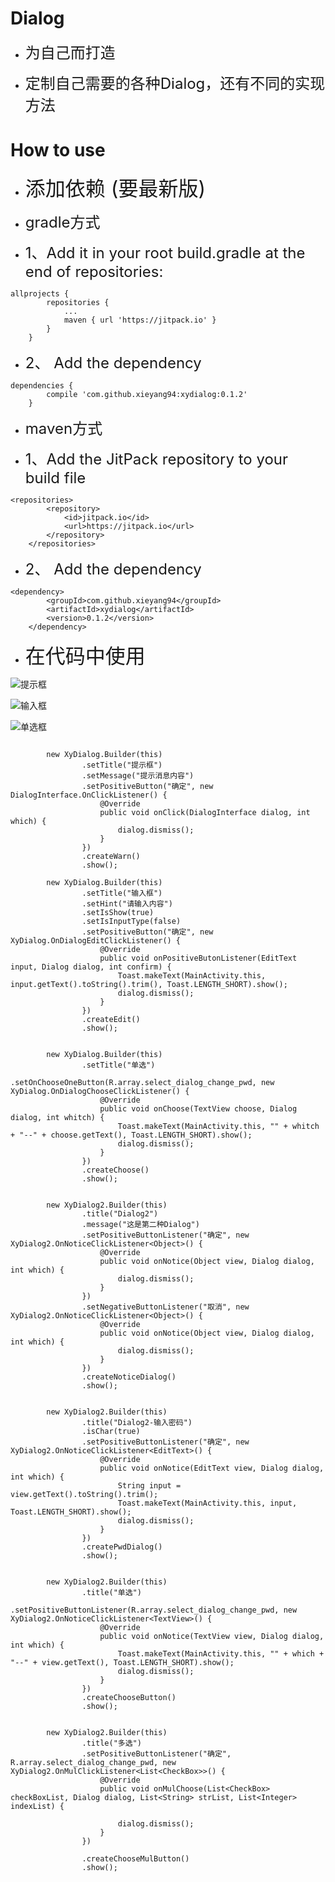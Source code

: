 # Dialog

- <font size=5>为自己而打造</font>


- <font size=5>定制自己需要的各种Dialog，还有不同的实现方法</font>


# How to use


- <font size=6>添加依赖  (要最新版)</font>



- <font size=5 >gradle方式</font>



- <font size=5>1、Add it in your root build.gradle at the end of repositories:</font>




```
allprojects {
    	repositories {
			...
			maven { url 'https://jitpack.io' }
		}
	}
```


- <font size=5>2、 Add the dependency</font>



```
dependencies {
    	compile 'com.github.xieyang94:xydialog:0.1.2'
	}
```


- <font size=5 >maven方式</font>



- <font size=5>1、Add the JitPack repository to your build file</font>




```
<repositories>
    	<repository>
		    <id>jitpack.io</id>
		    <url>https://jitpack.io</url>
		</repository>
	</repositories>
```


- <font size=5>2、 Add the dependency</font>



```
<dependency>
        <groupId>com.github.xieyang94</groupId>
	    <artifactId>xydialog</artifactId>
	    <version>0.1.2</version>
	</dependency>
```


- <font size=6>在代码中使用</font>

![提示框](https://github.com/xieyang94/xydialog/blob/master/images/1.png "提示框")

![输入框](https://github.com/xieyang94/xydialog/blob/master/images/2.png "输入框")

![单选框](https://github.com/xieyang94/xydialog/blob/master/images/3.png "单选框")


```

        new XyDialog.Builder(this)
                .setTitle("提示框")
                .setMessage("提示消息内容")
                .setPositiveButton("确定", new DialogInterface.OnClickListener() {
                    @Override
                    public void onClick(DialogInterface dialog, int which) {
                        dialog.dismiss();
                    }
                })
                .createWarn()
                .show();

```

```
        new XyDialog.Builder(this)
                .setTitle("输入框")
                .setHint("请输入内容")
                .setIsShow(true)
                .setIsInputType(false)
                .setPositiveButton("确定", new XyDialog.OnDialogEditClickListener() {
                    @Override
                    public void onPositiveButonListener(EditText input, Dialog dialog, int confirm) {
                        Toast.makeText(MainActivity.this, input.getText().toString().trim(), Toast.LENGTH_SHORT).show();
                        dialog.dismiss();
                    }
                })
                .createEdit()
                .show();

```

```

        new XyDialog.Builder(this)
                .setTitle("单选")
                .setOnChooseOneButton(R.array.select_dialog_change_pwd, new XyDialog.OnDialogChooseClickListener() {
                    @Override
                    public void onChoose(TextView choose, Dialog dialog, int whitch) {
                        Toast.makeText(MainActivity.this, "" + whitch + "--" + choose.getText(), Toast.LENGTH_SHORT).show();
                        dialog.dismiss();
                    }
                })
                .createChoose()
                .show();


```

```
        new XyDialog2.Builder(this)
                .title("Dialog2")
                .message("这是第二种Dialog")
                .setPositiveButtonListener("确定", new XyDialog2.OnNoticeClickListener<Object>() {
                    @Override
                    public void onNotice(Object view, Dialog dialog, int which) {
                        dialog.dismiss();
                    }
                })
                .setNegativeButtonListener("取消", new XyDialog2.OnNoticeClickListener<Object>() {
                    @Override
                    public void onNotice(Object view, Dialog dialog, int which) {
                        dialog.dismiss();
                    }
                })
                .createNoticeDialog()
                .show();

```

```

        new XyDialog2.Builder(this)
                .title("Dialog2-输入密码")
                .isChar(true)
                .setPositiveButtonListener("确定", new XyDialog2.OnNoticeClickListener<EditText>() {
                    @Override
                    public void onNotice(EditText view, Dialog dialog, int which) {
                        String input = view.getText().toString().trim();
                        Toast.makeText(MainActivity.this, input, Toast.LENGTH_SHORT).show();
                        dialog.dismiss();
                    }
                })
                .createPwdDialog()
                .show();

```

```

        new XyDialog2.Builder(this)
                .title("单选")
                .setPositiveButtonListener(R.array.select_dialog_change_pwd, new XyDialog2.OnNoticeClickListener<TextView>() {
                    @Override
                    public void onNotice(TextView view, Dialog dialog, int which) {
                        Toast.makeText(MainActivity.this, "" + which + "--" + view.getText(), Toast.LENGTH_SHORT).show();
                        dialog.dismiss();
                    }
                })
                .createChooseButton()
                .show();

```

```

        new XyDialog2.Builder(this)
                .title("多选")
                .setPositiveButtonListener("确定", R.array.select_dialog_change_pwd, new XyDialog2.OnMulClickListener<List<CheckBox>>() {
                    @Override
                    public void onMulChoose(List<CheckBox> checkBoxList, Dialog dialog, List<String> strList, List<Integer> indexList) {

                        dialog.dismiss();
                    }
                })

                .createChooseMulButton()
                .show();


```





